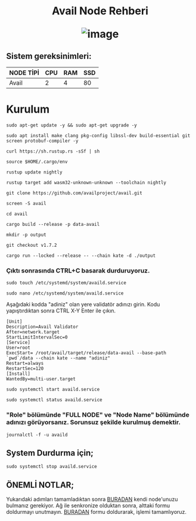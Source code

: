 <h1 align="center"> Avail Node Rehberi
  
![image](https://pbs.twimg.com/profile_banners/1508458204866486283/1687262602/1500x500)

## Sistem gereksinimleri:
NODE TİPİ | CPU     | RAM      | SSD     |
| ------------- | ------------- | ------------- | -------- |
| Avail  | 2          | 4         | 80  |
  

# Kurulum

```
sudo apt-get update -y && sudo apt-get upgrade -y
```

```
sudo apt install make clang pkg-config libssl-dev build-essential git screen protobuf-compiler -y
```
```
curl https://sh.rustup.rs -sSf | sh
```
```
source $HOME/.cargo/env
```
```
rustup update nightly
```
```
rustup target add wasm32-unknown-unknown --toolchain nightly
```
```
git clone https://github.com/availproject/avail.git
```

```
screen -S avail
```
```
cd avail
```
```
cargo build --release -p data-avail
```
```
mkdir -p output
```
```
git checkout v1.7.2
```
```
cargo run --locked --release -- --chain kate -d ./output
```
### Çıktı sonrasında CTRL+C basarak durduruyoruz.

```
sudo touch /etc/systemd/system/availd.service
```
```
sudo nano /etc/systemd/system/availd.service
```
Aşağıdaki kodda "adiniz" olan yere validatör adınızı girin. Kodu yapıştırdıktan sonra CTRL X-Y Enter ile çıkın.

```
[Unit]
Description=Avail Validator
After=network.target
StartLimitIntervalSec=0
[Service]
User=root
ExecStart= /root/avail/target/release/data-avail --base-path `pwd`/data --chain kate --name "adiniz"
Restart=always
RestartSec=120
[Install]
WantedBy=multi-user.target
```
```
sudo systemctl start availd.service
```
```
sudo systemctl status availd.service
```
### "Role" bölümünde "FULL NODE" ve "Node Name" bölümünde adınızı görüyorsanız. Sorunsuz şekilde kurulmuş demektir.

```
journalctl -f -u availd
```
## System Durdurma için;
```
sudo systemctl stop availd.service
```
## ÖNEMLİ NOTLAR;
Yukarıdaki adımları tamamladıktan sonra [BURADAN](https://telemetry.avail.tools/#list/0xd12003ac837853b062aaccca5ce87ac4838c48447e41db4a3dcfb5bf312350c6) kendi node'unuzu bulmanız gerekiyor. Ağ ile senkronize olduktan sonra, alttaki formu doldurmayı unutmayın.
[BURADAN](https://docs.google.com/forms/d/e/1FAIpQLScvgXjSUmwPpUxf1s-MR2C2o5V79TSoud1dLPKVgeLiLFuyGQ/viewform) formu doldurarak, işlemi tamamlıyoruz.
